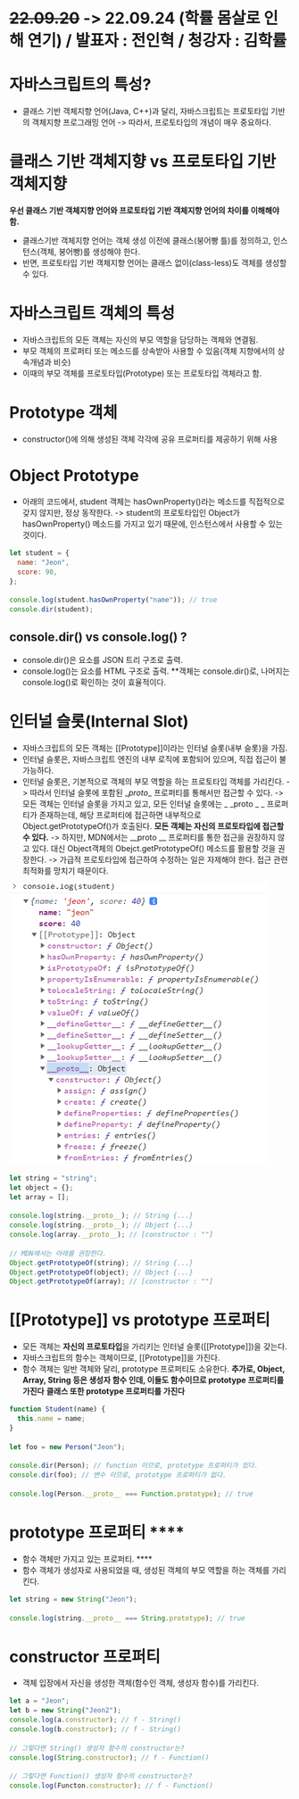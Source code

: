 # ~~22.09.20~~ -> 22.09.24 (학률 몸살로 인해 연기) / 발표자 : 전인혁 / 청강자 : 김학률

# 자바스크립트의 특성?

- 클래스 기반 객체지향 언어(Java, C++)과 달리, 자바스크립트는 프로토타입 기반의 객체지향 프로그래밍 언어
  -> 따라서, 프로토타입의 개념이 매우 중요하다.

# 클래스 기반 객체지향 vs 프로토타입 기반 객체지향

**우선 클래스 기반 객체지향 언어와 프로토타입 기반 객체지향 언어의 차이를 이해해야 함.**

- 클래스기반 객체지향 언어는 객체 생성 이전에 클래스(붕어빵 틀)를 정의하고, 인스턴스(객체, 붕어빵)를 생성해야 한다.
- 반면, 프로토타입 기반 객체지향 언어는 클래스 없이(class-less)도 객체를 생성할 수 있다.

# 자바스크립트 객체의 특성

- 자바스크립트의 모든 객체는 자신의 부모 역할을 담당하는 객체와 연결됨.
- 부모 객체의 프로퍼티 또는 메소드를 상속받아 사용할 수 있음(객체 지향에서의 상속개념과 비슷)
- 이때의 부모 객체를 프로토타입(Prototype) 또는 프로토타입 객체라고 함.

# Prototype 객체

- constructor()에 의해 생성된 객체 각각에 공유 프로퍼티를 제공하기 위해 사용

# Object Prototype

- 아래의 코드에서, student 객체는 hasOwnProperty()라는 메소드를 직접적으로 갖지 않지만, 정상 동작한다.
  -> student의 프로토타입인 Object가 hasOwnProperty() 메소드를 가지고 있기 때문에, 인스턴스에서 사용할 수 있는 것이다.

```js
let student = {
  name: "Jeon",
  score: 90,
};

console.log(student.hasOwnProperty("name")); // true
console.dir(student);
```

## console.dir() vs console.log() ?

- console.dir()은 요소를 JSON 트리 구조로 출력.
- console.log()는 요소를 HTML 구조로 출력.
  \*\*객체는 console.dir()로, 나머지는 console.log()로 확인하는 것이 효율적이다.

# 인터널 슬롯(Internal Slot)

- 자바스크립트의 모든 객체는 [[Prototype]]이라는 인터널 슬롯(내부 슬롯)을 가짐.
- 인터널 슬롯은, 자바스크립트 엔진의 내부 로직에 포함되어 있으며, 직접 접근이 불가능하다.
- 인터널 슬롯은, 기본적으로 객체의 부모 역할을 하는 프로토타입 객체를 가리킨다.
  -> 따라서 인터널 슬롯에 포함된 \__proto_\_ 프로퍼티를 통해서만 접근할 수 있다.
  -> 모든 객체는 인터널 슬롯을 가지고 있고, 모든 인터널 슬롯에는 \_ _proto _ \_ 프로퍼티가 존재하는데, 해당 프로퍼티에 접근하면 내부적으로 Object.getPrototypeOf()가 호출된다.
  **모든 객체는 자신의 프로토타입에 접근할 수 있다.**
  -> 하지만, MDN에서는 \__proto _\_ 프로퍼티를 통한 접근을 권장하지 않고 있다. 대신 Object객체의 Obejct.getPrototypeOf() 메소드를 활용할 것을 권장한다.
  -> 가급적 프로토타입에 접근하여 수정하는 일은 자제해야 한다. 접근 관련 최적화를 망치기 때문이다.

![인터널 슬롯과 __proto__ 프로퍼티](<./pictures/object%20-%20%EC%9D%B8%ED%84%B0%EB%84%90%20%EC%8A%AC%EB%A1%AF(%2B%20__proto__).png>)

```js
let string = "string";
let object = {};
let array = [];

console.log(string.__proto__); // String {...}
console.log(string.__proto__); // Object {...}
console.log(array.__proto__); // [constructor : ""]

// MDN에서는 아래를 권장한다.
Object.getPrototypeOf(string); // String {...}
Object.getPrototypeOf(object); // Object {...}
Object.getPrototypeOf(array); // [constructor : ""]
```

# [[Prototype]] vs prototype 프로퍼티

- 모든 객체는 **자신의 프로토타입**을 가리키는 인터널 슬롯([[Prototype]])을 갖는다.
- 자바스크립트의 함수는 객체이므로, [[Prototype]]을 가진다.
- 함수 객체는 일반 객체와 달리, prototype 프로퍼티도 소유한다.
  **추가로, Object, Array, String 등은 생성자 함수 인데, 이들도 함수이므로 prototype 프로퍼티를 가진다**
  **클래스 또한 prototype 프로퍼티를 가진다**

```js
function Student(name) {
  this.name = name;
}

let foo = new Person("Jeon");

console.dir(Person); // function 이므로, prototype 프로퍼티가 있다.
console.dir(foo); // 변수 이므로, prototype 프로퍼티가 없다.

console.log(Person.__proto__ === Function.prototype); // true
```

# prototype 프로퍼티 \*\*\*\*

- 함수 객체만 가지고 있는 프로퍼티. \*\*\*\*
- 함수 객체가 생성자로 사용되었을 때, 생성된 객체의 부모 역할을 하는 객체를 가리킨다.

```js
let string = new String("Jeon");

console.log(string.__proto__ === String.prototype); // true
```

# constructor 프로퍼티

- 객체 입장에서 자신을 생성한 객체(함수인 객체, 생성자 함수)를 가리킨다.

```js
let a = "Jeon";
let b = new String("Jeon2");
console.log(a.constructor); // f - String()
console.log(b.constructor); // f - String()

// 그렇다면 String() 생성자 함수의 constructor는?
console.log(String.constructor); // f - Function()

// 그렇다면 Function() 생성자 함수의 constructor는?
console.log(Functon.constructor); // f - Function()
```
